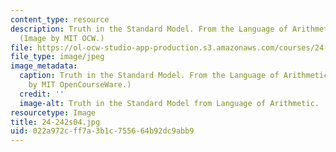 ```yaml
---
content_type: resource
description: Truth in the Standard Model. From the Language of Arithmetic Lecture.
  (Image by MIT OCW.)
file: https://ol-ocw-studio-app-production.s3.amazonaws.com/courses/24-242-logic-ii-spring-2004/022a972cff7a3b1c755664b92dc9abb9_24-242s04.jpg
file_type: image/jpeg
image_metadata:
  caption: Truth in the Standard Model. From the Language of Arithmetic Lecture. (Image
    by MIT OpenCourseWare.)
  credit: ''
  image-alt: Truth in the Standard Model from Language of Arithmetic.
resourcetype: Image
title: 24-242s04.jpg
uid: 022a972c-ff7a-3b1c-7556-64b92dc9abb9
---
```

